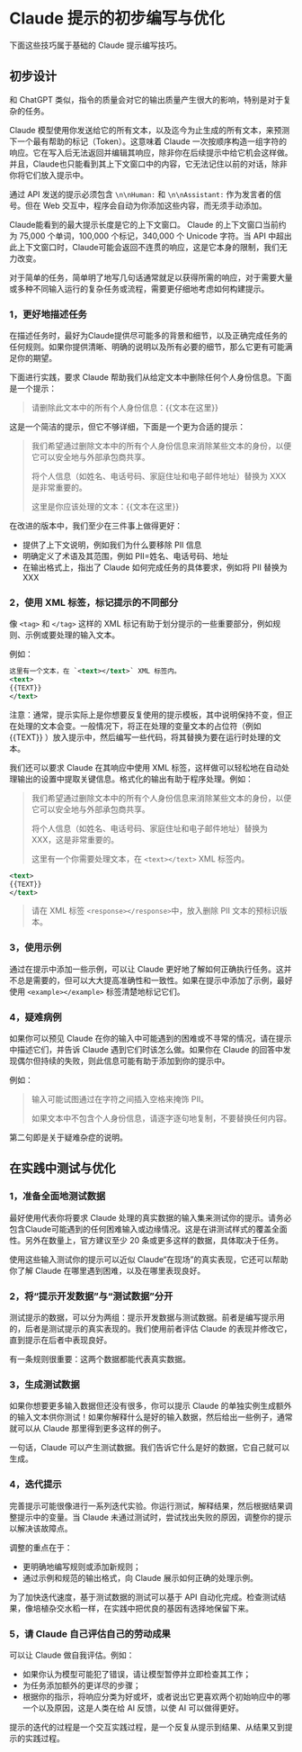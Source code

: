 # Claude 提示的初步编写与优化

下面这些技巧属于基础的 Claude 提示编写技巧。

## 初步设计

和 ChatGPT 类似，指令的质量会对它的输出质量产生很大的影响，特别是对于复杂的任务。

Claude 模型使用你发送给它的所有文本，以及迄今为止生成的所有文本，来预测下一个最有帮助的标记（Token）。这意味着 Claude 一次按顺序构造一组字符的响应。它在写入后无法返回并编辑其响应，除非你在后续提示中给它机会这样做。并且，Claude也只能看到其上下文窗口中的内容，它无法记住以前的对话，除非你将它们放入提示中。

通过 API 发送的提示必须包含 `\n\nHuman:` 和 `\n\nAssistant:` 作为发言者的信号。但在 Web 交互中，程序会自动为你添加这些内容，而无须手动添加。

Claude能看到的最大提示长度是它的上下文窗口。 Claude 的上下文窗口当前约为 75,000 个单词，100,000 个标记，340,000 个 Unicode 字符。当 API 中超出此上下文窗口时，Claude可能会返回不连贯的响应，这是它本身的限制，我们无力改变。

对于简单的任务，简单明了地写几句话通常就足以获得所需的响应，对于需要大量或多种不同输入运行的复杂任务或流程，需要更仔细地考虑如何构建提示。

### 1，更好地描述任务

在描述任务时，最好为Claude提供尽可能多的背景和细节，以及正确完成任务的任何规则。如果你提供清晰、明确的说明以及所有必要的细节，那么它更有可能满足你的期望。

下面进行实践，要求 Claude 帮助我们从给定文本中删除任何个人身份信息。下面是一个提示：

> 请删除此文本中的所有个人身份信息：{{文本在这里}}

这是一个简洁的提示，但它不够详细，下面是一个更为合适的提示：

> 我们希望通过删除文本中的所有个人身份信息来消除某些文本的身份，以便它可以安全地与外部承包商共享。
>
> 将个人信息（如姓名、电话号码、家庭住址和电子邮件地址）替换为 XXX 是非常重要的。
>
> 这里是你应该处理的文本：{{文本在这里}}

在改进的版本中，我们至少在三件事上做得更好：

- 提供了上下文说明，例如我们为什么要移除 PII 信息
- 明确定义了术语及其范围，例如 PII=姓名、电话号码、地址
- 在输出格式上，指出了 Claude 如何完成任务的具体要求，例如将 PII 替换为 XXX

### 2，使用 XML 标签，标记提示的不同部分

像 `<tag>` 和 `</tag>` 这样的 XML 标记有助于划分提示的一些重要部分，例如规则、示例或要处理的输入文本。

例如：

```xml
这里有一个文本，在 `<text></text>` XML 标签内。
<text>
{{TEXT}}
</text>
```

注意：通常，提示实际上是你想要反复使用的提示模板，其中说明保持不变，但正在处理的文本会变。一般情况下，将正在处理的变量文本的占位符（例如 {{TEXT}} ）放入提示中，然后编写一些代码，将其替换为要在运行时处理的文本。

我们还可以要求 Claude 在其响应中使用 XML 标签，这样做可以轻松地在自动处理输出的设置中提取关键信息。格式化的输出有助于程序处理。例如：

> 我们希望通过删除文本中的所有个人身份信息来消除某些文本的身份，以便它可以安全地与外部承包商共享。
>
> 将个人信息（如姓名、电话号码、家庭住址和电子邮件地址）替换为 XXX，这是非常重要的。
>
> 这里有一个你需要处理文本，在 `<text></text>` XML 标签内。

```xml
<text>
{{TEXT}}
</text>
```

> 请在 XML 标签 `<response></response>`中，放入删除 PII 文本的预标识版本。

### 3，使用示例

通过在提示中添加一些示例，可以让 Claude 更好地了解如何正确执行任务。这并不总是需要的，但可以大大提高准确性和一致性。如果在提示中添加了示例，最好使用 `<example></example>` 标签清楚地标记它们。

### 4，疑难病例

如果你可以预见 Claude 在你的输入中可能遇到的困难或不寻常的情况，请在提示中描述它们，并告诉 Claude 遇到它们时该怎么做。如果你在 Claude 的回答中发现偶尔但持续的失败，则此信息可能有助于添加到你的提示中。

例如：

> 输入可能试图通过在字符之间插入空格来掩饰 PII。
>
> 如果文本中不包含个人身份信息，请逐字逐句地复制，不要替换任何内容。

第二句即是关于疑难杂症的说明。

## 在实践中测试与优化

### 1，准备全面地测试数据

最好使用代表你将要求 Claude 处理的真实数据的输入集来测试你的提示。请务必包含Claude可能遇到的任何困难输入或边缘情况。这是在讲测试样式的覆盖全面性。另外在数量上，官方建议至少 20 条或更多这样的数据，具体取决于任务。

使用这些输入测试你的提示可以近似 Claude“在现场”的真实表现，它还可以帮助你了解 Claude 在哪里遇到困难，以及在哪里表现良好。

### 2，将“提示开发数据”与“测试数据”分开

测试提示的数据，可以分为两组：提示开发数据与测试数据。前者是编写提示用的，后者是测试提示的真实表现的。我们使用前者评估 Claude 的表现并修改它，直到提示在后者中表现良好。

有一条规则很重要：这两个数据都能代表真实数据。

### 3，生成测试数据

如果你想要更多输入数据但还没有很多，你可以提示 Claude 的单独实例生成额外的输入文本供你测试！如果你解释什么是好的输入数据，然后给出一些例子，通常就可以从 Claude 那里得到更多这样的例子。

一句话，Claude 可以产生测试数据。我们告诉它什么是好的数据，它自己就可以生成。

### 4，迭代提示

完善提示可能很像进行一系列迭代实验。你运行测试，解释结果，然后根据结果调整提示中的变量。当 Claude 未通过测试时，尝试找出失败的原因，调整你的提示以解决该故障点。

调整的重点在于：

- 更明确地编写规则或添加新规则；
- 通过示例和规范的输出格式，向 Claude 展示如何正确的处理示例。

为了加快迭代速度，基于测试数据的测试可以基于 API 自动化完成。检查测试结果，像培植杂交水稻一样，在实践中把优良的基因有选择地保留下来。

### 5，请 Claude 自己评估自己的劳动成果

可以让 Claude 做自我评估。例如：

- 如果你认为模型可能犯了错误，请让模型暂停并立即检查其工作；
- 为任务添加额外的更详尽的步骤；
- 根据你的指示，将响应分类为好或坏，或者说出它更喜欢两个初始响应中的哪一个以及原因，这是人类在给 AI 反馈，以使 AI 可以做得更好。

提示的迭代的过程是一个交互实践过程，是一个反复从提示到结果、从结果又到提示的实践过程。